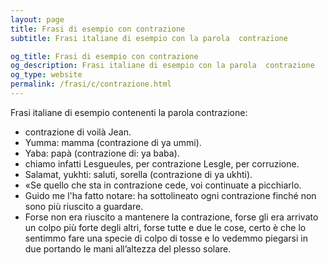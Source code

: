 ```yaml
---
layout: page
title: Frasi di esempio con contrazione 
subtitle: Frasi italiane di esempio con la parola  contrazione

og_title: Frasi di esempio con contrazione 
og_description: Frasi italiane di esempio con la parola  contrazione
og_type: website
permalink: /frasi/c/contrazione.html
---
```


Frasi italiane di esempio contenenti la parola contrazione:


- contrazione di voilà Jean.
- Yumma: mamma (contrazione di ya ummi).
- Yaba: papà (contrazione di: ya baba).
- chiamo infatti Lesgueules, per contrazione Lesgle, per corruzione.
- Salamat, yukhti: saluti, sorella (contrazione di ya ukhti).
- «Se quello che sta in contrazione cede, voi continuate a picchiarlo.
- Guido me l'ha fatto notare: ha sottolineato ogni contrazione finché non sono più riuscito a guardare.
- Forse non era riuscito a mantenere la contrazione, forse gli era arrivato un colpo più forte degli altri, forse tutte e due le cose, certo è che lo sentimmo fare una specie di colpo di tosse e lo vedemmo piegarsi in due portando le mani all’altezza del plesso solare.
